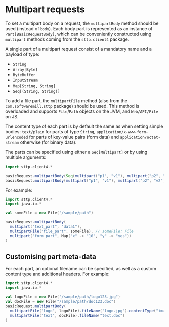 # Multipart requests 

To set a multipart body on a request, the `multipartBody` method should be used (instead of `body`). Each body part is represented as an instance of `Part[BasicRequestBody]`, which can be conveniently constructed using `multipart` methods coming from the `sttp.client4` package.

A single part of a multipart request consist of a mandatory name and a payload of type:

* `String`
* `Array[Byte]`
* `ByteBuffer`
* `InputStream`
* `Map[String, String]`
* `Seq[(String, String)]`

To add a file part, the `multipartFile` method (also from the `com.softwaremill.sttp` package) should be used. This method is overloaded and supports `File`/`Path` objects on the JVM, and `Web/API/File` on JS.

The content type of each part is by default the same as when setting simple bodies: `text/plain` for parts of type `String`, `application/x-www-form-urlencoded` for parts of key-value pairs (form data) and `application/octet-stream` otherwise (for binary data).

The parts can be specified using either a `Seq[Multipart]` or by using multiple arguments:

```scala
import sttp.client4.*

basicRequest.multipartBody(Seq(multipart("p1", "v1"), multipart("p2", "v2")))
basicRequest.multipartBody(multipart("p1", "v1"), multipart("p2", "v2"))
```        

For example:

```scala
import sttp.client4.*
import java.io.*

val someFile = new File("/sample/path")

basicRequest.multipartBody(
  multipart("text_part", "data1"),
  multipartFile("file_part", someFile), // someFile: File
  multipart("form_part", Map("x" -> "10", "y" -> "yes"))
)
```

## Customising part meta-data

For each part, an optional filename can be specified, as well as a custom content type and additional headers. For example:

```scala
import sttp.client4.*
import java.io.*

val logoFile = new File("/sample/path/logo123.jpg")
val docFile = new File("/sample/path/doc123.doc")
basicRequest.multipartBody(
  multipartFile("logo", logoFile).fileName("logo.jpg").contentType("image/jpg"),
  multipartFile("text", docFile).fileName("text.doc")
)
```
